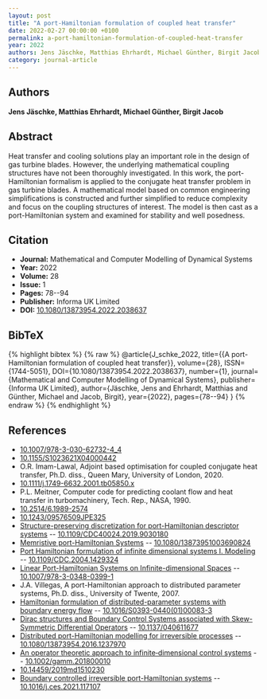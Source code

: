 ```yaml
---
layout: post
title: "A port-Hamiltonian formulation of coupled heat transfer"
date: 2022-02-27 00:00:00 +0100
permalink: a-port-hamiltonian-formulation-of-coupled-heat-transfer
year: 2022
authors: Jens Jäschke, Matthias Ehrhardt, Michael Günther, Birgit Jacob
category: journal-article
---
```

 
## Authors
**Jens Jäschke, Matthias Ehrhardt, Michael Günther, Birgit Jacob**
 
## Abstract
 Heat transfer and cooling solutions play an important role in the design of gas turbine blades. However, the underlying mathematical coupling structures have not been thoroughly investigated. In this work, the port-Hamiltonian formalism is applied to the conjugate heat transfer problem in gas turbine blades. A mathematical model based on common engineering simplifications is constructed and further simplified to reduce complexity and focus on the coupling structures of interest. The model is then cast as a port-Hamiltonian system and examined for stability and well posedness.
 
## Citation
- **Journal:** Mathematical and Computer Modelling of Dynamical Systems
- **Year:** 2022
- **Volume:** 28
- **Issue:** 1
- **Pages:** 78--94
- **Publisher:** Informa UK Limited
- **DOI:** [10.1080/13873954.2022.2038637](https://doi.org/10.1080/13873954.2022.2038637)
 
## BibTeX
{% highlight bibtex %}
{% raw %}
@article{J_schke_2022,
  title={{A port-Hamiltonian formulation of coupled heat transfer}},
  volume={28},
  ISSN={1744-5051},
  DOI={10.1080/13873954.2022.2038637},
  number={1},
  journal={Mathematical and Computer Modelling of Dynamical Systems},
  publisher={Informa UK Limited},
  author={Jäschke, Jens and Ehrhardt, Matthias and Günther, Michael and Jacob, Birgit},
  year={2022},
  pages={78--94}
}
{% endraw %}
{% endhighlight %}
 
## References
- [10.1007/978-3-030-62732-4_4](https://doi.org/10.1007/978-3-030-62732-4_4)
- [10.1155/S1023621X04000442](https://doi.org/10.1155/S1023621X04000442)
- O.R. Imam-Lawal, Adjoint based optimisation for coupled conjugate heat transfer, Ph.D. diss., Queen Mary, University of London, 2020.
- [10.1111/j.1749-6632.2001.tb05850.x](https://doi.org/10.1111/j.1749-6632.2001.tb05850.x)
- P.L. Meitner, Computer code for predicting coolant flow and heat transfer in turbomachinery, Tech. Rep., NASA, 1990.
- [10.2514/6.1989-2574](https://doi.org/10.2514/6.1989-2574)
- [10.1243/09576509JPE325](https://doi.org/10.1243/09576509JPE325)
- [Structure-preserving discretization for port-Hamiltonian descriptor systems](structure-preserving-discretization-for-port-hamiltonian-descriptor-systems) -- [10.1109/CDC40024.2019.9030180](https://doi.org/10.1109/CDC40024.2019.9030180)
- [Memristive port-Hamiltonian Systems](memristive-port-hamiltonian-systems) -- [10.1080/13873951003690824](https://doi.org/10.1080/13873951003690824)
- [Port Hamiltonian formulation of infinite dimensional systems I. Modeling](port-hamiltonian-formulation-of-infinite-dimensional-systems-i-modeling) -- [10.1109/CDC.2004.1429324](https://doi.org/10.1109/CDC.2004.1429324)
- [Linear Port-Hamiltonian Systems on Infinite-dimensional Spaces](linear-port-hamiltonian-systems-on-infinite-dimensional-spaces) -- [10.1007/978-3-0348-0399-1](https://doi.org/10.1007/978-3-0348-0399-1)
- J.A. Villegas, A port-Hamiltonian approach to distributed parameter systems, Ph.D. diss., University of Twente, 2007.
- [Hamiltonian formulation of distributed-parameter systems with boundary energy flow](hamiltonian-formulation-of-distributed-parameter-systems-with-boundary-energy-flow) -- [10.1016/S0393-0440(01)00083-3](https://doi.org/10.1016/S0393-0440(01)00083-3)
- [Dirac structures and Boundary Control Systems associated with Skew-Symmetric Differential Operators](dirac-structures-and-boundary-control-systems-associated-with-skew-symmetric-differential-operators) -- [10.1137/040611677](https://doi.org/10.1137/040611677)
- [Distributed port-Hamiltonian modelling for irreversible processes](distributed-port-hamiltonian-modelling-for-irreversible-processes) -- [10.1080/13873954.2016.1237970](https://doi.org/10.1080/13873954.2016.1237970)
- [An operator theoretic approach to infinite‐dimensional control systems](an-operator-theoretic-approach-to-infinite-dimensional-control-systems) -- [10.1002/gamm.201800010](https://doi.org/10.1002/gamm.201800010)
- [10.14459/2019md1510230](https://doi.org/10.14459/2019md1510230)
- [Boundary controlled irreversible port-Hamiltonian systems](boundary-controlled-irreversible-port-hamiltonian-systems) -- [10.1016/j.ces.2021.117107](https://doi.org/10.1016/j.ces.2021.117107)

